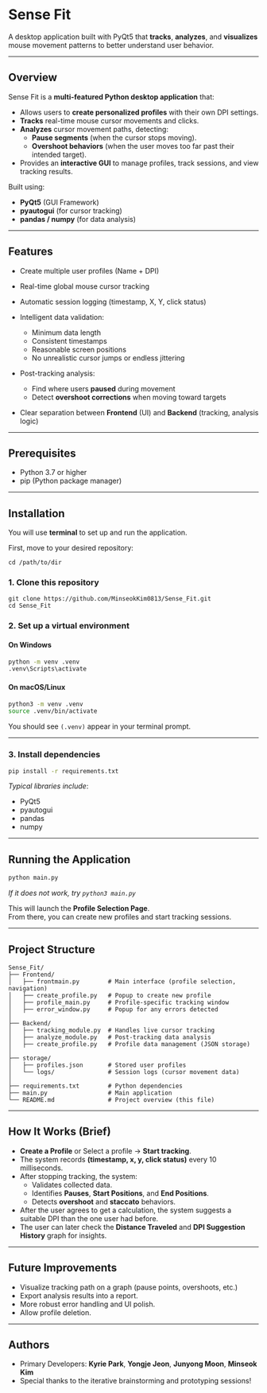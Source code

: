 # Sense Fit

A desktop application built with PyQt5 that **tracks**, **analyzes**, and **visualizes** mouse movement patterns to better understand user behavior.

---

## Overview

Sense Fit is a **multi-featured Python desktop application** that:
- Allows users to **create personalized profiles** with their own DPI settings.
- **Tracks** real-time mouse cursor movements and clicks.
- **Analyzes** cursor movement paths, detecting:
  - **Pause segments** (when the cursor stops moving).
  - **Overshoot behaviors** (when the user moves too far past their intended target).
- Provides an **interactive GUI** to manage profiles, track sessions, and view tracking results.

Built using:
- **PyQt5** (GUI Framework)
- **pyautogui** (for cursor tracking)
- **pandas / numpy** (for data analysis)

---

## Features

- Create multiple user profiles (Name + DPI)  
- Real-time global mouse cursor tracking  
- Automatic session logging (timestamp, X, Y, click status)  
- Intelligent data validation:
  - Minimum data length
  - Consistent timestamps
  - Reasonable screen positions
  - No unrealistic cursor jumps or endless jittering  

- Post-tracking analysis:
  - Find where users **paused** during movement
  - Detect **overshoot corrections** when moving toward targets

- Clear separation between **Frontend** (UI) and **Backend** (tracking, analysis logic)

---

## Prerequisites

- Python 3.7 or higher
- pip (Python package manager)

---

## Installation

You will use **terminal** to set up and run the application.

First, move to your desired repository:
```
cd /path/to/dir
```

### 1. Clone this repository
```
git clone https://github.com/MinseokKim0813/Sense_Fit.git
cd Sense_Fit
```

### 2. Set up a virtual environment

#### On Windows
```bash
python -m venv .venv
.venv\Scripts\activate
```

#### On macOS/Linux
```bash
python3 -m venv .venv
source .venv/bin/activate
```

You should see `(.venv)` appear in your terminal prompt.

---

### 3. Install dependencies
```bash
pip install -r requirements.txt
```

*Typical libraries include*:
- PyQt5
- pyautogui
- pandas
- numpy

---

## Running the Application

```bash
python main.py
```
*If it does not work, try `python3 main.py`*

This will launch the **Profile Selection Page**.  
From there, you can create new profiles and start tracking sessions.

---

## Project Structure

```plaintext
Sense_Fit/
├── Frontend/
│   ├── frontmain.py        # Main interface (profile selection, navigation)
│   ├── create_profile.py   # Popup to create new profile
│   ├── profile_main.py     # Profile-specific tracking window
│   ├── error_window.py     # Popup for any errors detected
│
├── Backend/
│   ├── tracking_module.py  # Handles live cursor tracking
│   ├── analyze_module.py   # Post-tracking data analysis
│   ├── create_profile.py   # Profile data management (JSON storage)
│
├── storage/
│   ├── profiles.json       # Stored user profiles
│   └── logs/               # Session logs (cursor movement data)
│
├── requirements.txt        # Python dependencies
├── main.py                 # Main application
└── README.md               # Project overview (this file)
```

---

## How It Works (Brief)

- **Create a Profile** or Select a profile → **Start tracking**.
- The system records **(timestamp, x, y, click status)** every 10 milliseconds.
- After stopping tracking, the system:
  - Validates collected data.
  - Identifies **Pauses**, **Start Positions**, and **End Positions**.
  - Detects **overshoot** and **staccato** behaviors.
- After the user agrees to get a calculation, the system suggests a suitable DPI than the one user had before.
- The user can later check the **Distance Traveled** and **DPI Suggestion History** graph for insights.

---

## Future Improvements

- Visualize tracking path on a graph (pause points, overshoots, etc.)
- Export analysis results into a report.
- More robust error handling and UI polish.
- Allow profile deletion.

---

## Authors

- Primary Developers: **Kyrie Park**, **Yongje Jeon**, **Junyong Moon**, **Minseok Kim**
- Special thanks to the iterative brainstorming and prototyping sessions!
